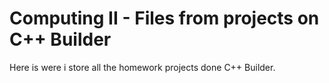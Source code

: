 # Computing II - Files from projects on C++ Builder

Here is were i store all the homework projects done C++ Builder.
